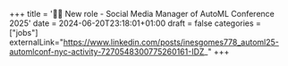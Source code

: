 +++
title = '👩‍💻 New role - Social Media Manager of AutoML Conference 2025'
date = 2024-06-20T23:18:01+01:00
draft = false
categories = ["jobs"]
externalLink="https://www.linkedin.com/posts/inesgomes778_automl25-automlconf-nyc-activity-7270548300775260161-IDZ_"
+++
